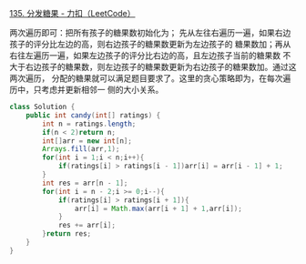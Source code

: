 [135. 分发糖果 - 力扣（LeetCode）](https://leetcode.cn/problems/candy/description/)

两次遍历即可：把所有孩子的糖果数初始化为；
先从左往右遍历一遍，如果右边孩子的评分比左边的高，则右边孩子的糖果数更新为左边孩子的
糖果数加；再从右往左遍历一遍，如果左边孩子的评分比右边的高，且左边孩子当前的糖果数
不大于右边孩子的糖果数，则左边孩子的糖果数更新为右边孩子的糖果数加。通过这两次遍历，
分配的糖果就可以满足题目要求了。这里的贪心策略即为，在每次遍历中，只考虑并更新相邻一
侧的大小关系。

```java
class Solution {
    public int candy(int[] ratings) {
        int n = ratings.length;
        if(n < 2)return n;
        int[]arr = new int[n];
        Arrays.fill(arr,1);
        for(int i = 1;i < n;i++){
            if(ratings[i] > ratings[i - 1])arr[i] = arr[i - 1] + 1;
        }
        int res = arr[n - 1];
        for(int i = n - 2;i >= 0;i--){
            if(ratings[i] > ratings[i + 1]){
                arr[i] = Math.max(arr[i + 1] + 1,arr[i]);
            }
            res += arr[i];
        }return res;
    }
}
```
